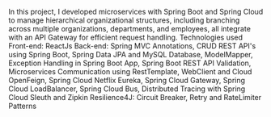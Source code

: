 In this project, I developed microservices with Spring Boot and Spring Cloud to manage hierarchical organizational structures, including branching across multiple organizations, departments, and employees, all integrate with an API Gateway for efficient request handling.
Technologies used
Front-end: ReactJs
Back-end: Spring MVC Annotations, CRUD REST API's using Spring Boot, Spring Data JPA and MySQL Database, ModelMapper, Exception Handling in Spring Boot App, Spring Boot REST API Validation, Microservices Communication using RestTemplate, WebClient and Cloud OpenFeign, Spring Cloud Netflix Eureka, Spring Cloud Gateway, Spring Cloud LoadBalancer, Spring Cloud Bus, Distributed Tracing with Spring Cloud Sleuth and Zipkin
Resilience4J: Circuit Breaker, Retry and RateLimiter Patterns
